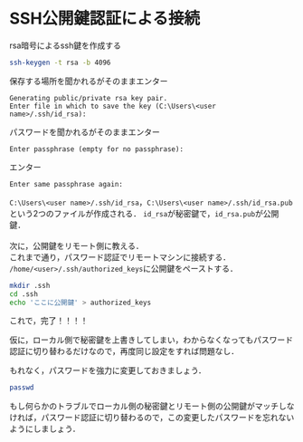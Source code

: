 # SSH公開鍵認証による接続
rsa暗号によるssh鍵を作成する
```bash
ssh-keygen -t rsa -b 4096
```
保存する場所を聞かれるがそのままエンター
```
Generating public/private rsa key pair.
Enter file in which to save the key (C:\Users\<user name>/.ssh/id_rsa):
```
パスワードを聞かれるがそのままエンター
```
Enter passphrase (empty for no passphrase):
```
エンター
```
Enter same passphrase again:
```

`C:\Users\<user name>/.ssh/id_rsa`，`C:\Users\<user name>/.ssh/id_rsa.pub`<br>
という2つのファイルが作成される．
`id_rsa`が秘密鍵で，`id_rsa.pub`が公開鍵．<br><br>
次に，公開鍵をリモート側に教える．<br>
これまで通り，パスワード認証でリモートマシンに接続する．<br>
`/home/<user>/.ssh/authorized_keys`に公開鍵をペーストする．
```bash
mkdir .ssh
cd .ssh
echo 'ここに公開鍵' > authorized_keys
```
これで，完了！！！！

仮に，ローカル側で秘密鍵を上書きしてしまい，わからなくなってもパスワード認証に切り替わるだけなので，再度同じ設定をすれば問題なし．<br>

もれなく，パスワードを強力に変更しておきましょう．
```bash
passwd
```
もし何らかのトラブルでローカル側の秘密鍵とリモート側の公開鍵がマッチしなければ，パスワード認証に切り替わるので，この変更したパスワードを忘れないようにしましょう．
